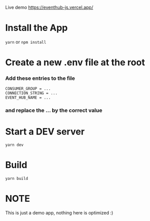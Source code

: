 Live demo https://eventhub-js.vercel.app/

#

#

# Install the App

`yarn` or `npm install`

# Create a new .env file at the root

### Add these entries to the file

```properties
CONSUMER_GROUP = ...
CONNECTION_STRING = ...
EVENT_HUB_NAME = ...
```

### and replace the ... by the correct value

# Start a DEV server

`yarn dev`

# Build

`yarn build`

# NOTE

This is just a demo app, nothing here is optimized :)
